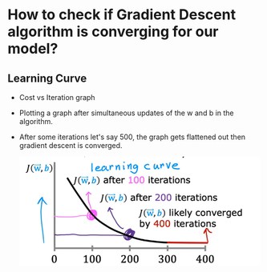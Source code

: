 # How to check if Gradient Descent algorithm is converging for our model?

## Learning Curve

- Cost vs Iteration graph
- Plotting a graph after simultaneous updates of the w and b in the algorithm.

- After some iterations let's say 500, the graph gets flattened out then gradient descent is converged.

    ![alt text](images/converged-gd-image.png)
